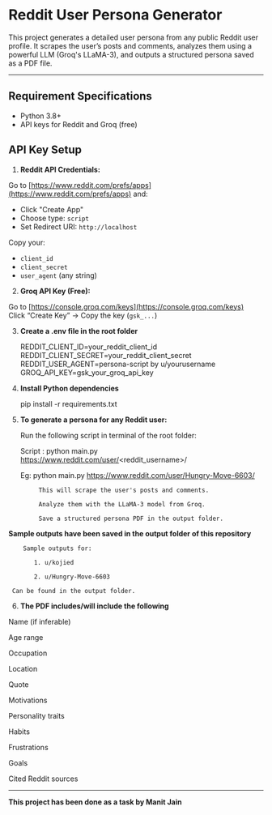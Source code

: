 # Reddit User Persona Generator

This project generates a detailed user persona from any public Reddit user profile. It scrapes the user’s posts and comments, analyzes them using a powerful LLM (Groq's LLaMA-3), and outputs a structured persona saved as a PDF file.

---------------------------------------------------------------------

## Requirement Specifications

- Python 3.8+
- API keys for Reddit and Groq (free)


##  API Key Setup

1. **Reddit API Credentials:**

Go to [https://www.reddit.com/prefs/apps](https://www.reddit.com/prefs/apps) and:
- Click "Create App"
- Choose type: `script`
- Set Redirect URI: `http://localhost`

Copy your:
- `client_id`
- `client_secret`
- `user_agent` (any string)

2. **Groq API Key (Free):**

Go to [https://console.groq.com/keys](https://console.groq.com/keys)  
Click “Create Key” → Copy the key (`gsk_...`)


3. **Create a .env file in the root folder**

   REDDIT_CLIENT_ID=your_reddit_client_id
   REDDIT_CLIENT_SECRET=your_reddit_client_secret
   REDDIT_USER_AGENT=persona-script by u/yourusername
   GROQ_API_KEY=gsk_your_groq_api_key


4. **Install Python dependencies**

   pip install -r requirements.txt


5. **To generate a persona for any Reddit user:**

   Run the following script in  terminal of the root folder:

   Script :  python main.py https://www.reddit.com/user/<reddit_username>/

   Eg: python main.py https://www.reddit.com/user/Hungry-Move-6603/


            This will scrape the user's posts and comments.

            Analyze them with the LLaMA-3 model from Groq.

            Save a structured persona PDF in the output folder.


**Sample outputs have been saved in the output folder of this repository** 
        
        Sample outputs for:

           1. u/kojied

           2. u/Hungry-Move-6603

     Can be found in the output folder.

6. **The PDF includes/will include the following**


Name (if inferable)

Age range

Occupation

Location

Quote

Motivations

Personality traits

Habits

Frustrations

Goals

Cited Reddit sources


-------------------------------------------------------------------------------------------------------------------------------------------------------------

**This project has been done as a task by Manit Jain**